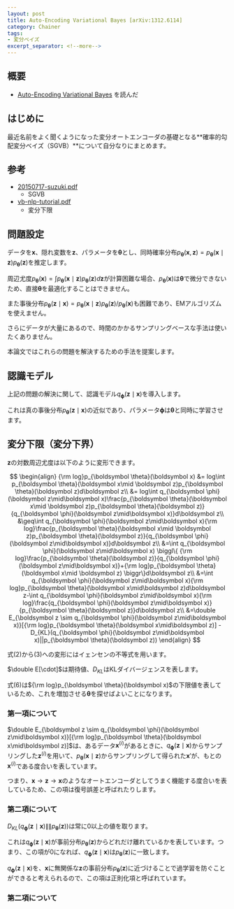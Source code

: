 ```yaml
---
layout: post
title: Auto-Encoding Variational Bayes [arXiv:1312.6114]
category: Chainer
tags:
- 変分ベイズ
excerpt_separator: <!--more-->
---
```


## 概要

- [Auto-Encoding Variational Bayes](http://arxiv.org/abs/1312.6114) を読んだ

<!--more-->

## はじめに

最近名前をよく聞くようになった変分オートエンコーダの基礎となる**確率的勾配変分ベイズ（SGVB）**について自分なりにまとめます。

## 参考

- [20150717-suzuki.pdf](http://deeplearning.jp/wp-content/uploads/2014/04/20150717-suzuki.pdf)
	- SGVB
- [vb-nlp-tutorial.pdf](http://chasen.org/~daiti-m/paper/vb-nlp-tutorial.pdf)
	- 変分下限

## 問題設定

データを$\boldsymbol x$、隠れ変数を$\boldsymbol z$、パラメータを$\boldsymbol \theta$とし、同時確率分布$p_{\boldsymbol \theta}(\boldsymbol x, \boldsymbol z) = p_{\boldsymbol \theta}(\boldsymbol x\mid\boldsymbol z)p_{\boldsymbol \theta}(\boldsymbol z)$を推定します。

周辺尤度$p_{\boldsymbol \theta}(\boldsymbol x) = \int p_{\boldsymbol \theta}(\boldsymbol x\mid\boldsymbol z)p_{\boldsymbol \theta}(\boldsymbol z)d\boldsymbol z$が計算困難な場合、$p_{\boldsymbol \theta}(\boldsymbol x)$は$\boldsymbol \theta$で微分できないため、直接$\boldsymbol \theta$を最適化することはできません。

また事後分布$p_{\boldsymbol \theta}(\boldsymbol z\mid\boldsymbol x) = p_{\boldsymbol \theta}(\boldsymbol x\mid\boldsymbol z)p_{\boldsymbol \theta}(\boldsymbol z)/p_{\boldsymbol \theta}(\boldsymbol x)$も困難であり、EMアルゴリズムを使えません。

さらにデータが大量にあるので、時間のかかるサンプリングベースな手法は使いたくありません。

本論文ではこれらの問題を解決するための手法を提案します。

## 認識モデル

上記の問題の解決に関して、認識モデル$q_{\boldsymbol \phi}(\boldsymbol z\mid\boldsymbol x)$を導入します。

これは真の事後分布$p_{\boldsymbol \theta}(\boldsymbol z\mid\boldsymbol x)$の近似であり、パラメータ$\boldsymbol \phi$は$\boldsymbol \theta$と同時に学習させます。

## 変分下限（変分下界）

$\boldsymbol z$の対数周辺尤度は以下のように変形できます。

$$
	\begin{align}
		{\rm log}p_{\boldsymbol \theta}(\boldsymbol x) &= log\int p_{\boldsymbol \theta}(\boldsymbol x\mid \boldsymbol z)p_{\boldsymbol \theta}(\boldsymbol z)d\boldsymbol z\\
		&= log\int q_{\boldsymbol \phi}(\boldsymbol z\mid\boldsymbol x)\frac{p_{\boldsymbol \theta}(\boldsymbol x\mid \boldsymbol z)p_{\boldsymbol \theta}(\boldsymbol z)}{q_{\boldsymbol \phi}(\boldsymbol z\mid\boldsymbol x)}d\boldsymbol z\\
		&\geq\int q_{\boldsymbol \phi}(\boldsymbol z\mid\boldsymbol x){\rm log}\frac{p_{\boldsymbol \theta}(\boldsymbol x\mid \boldsymbol z)p_{\boldsymbol \theta}(\boldsymbol z)}{q_{\boldsymbol \phi}(\boldsymbol z\mid\boldsymbol x)}d\boldsymbol z\\
		&=\int q_{\boldsymbol \phi}(\boldsymbol z\mid\boldsymbol x)
		\biggl\{
		{\rm log}\frac{p_{\boldsymbol \theta}(\boldsymbol z)}{q_{\boldsymbol \phi}(\boldsymbol z\mid\boldsymbol x)}+{\rm log}p_{\boldsymbol \theta}(\boldsymbol x\mid \boldsymbol z)
		\biggr\}d\boldsymbol z\\
		&=\int q_{\boldsymbol \phi}(\boldsymbol z\mid\boldsymbol x){\rm log}p_{\boldsymbol \theta}(\boldsymbol x\mid\boldsymbol z)d\boldsymbol z-\int q_{\boldsymbol \phi}(\boldsymbol z\mid\boldsymbol x){\rm log}\frac{q_{\boldsymbol \phi}(\boldsymbol z\mid\boldsymbol x)}{p_{\boldsymbol \theta}(\boldsymbol z)}d\boldsymbol z\\
		&=\double E_{\boldsymbol z \sim q_{\boldsymbol \phi}(\boldsymbol z\mid\boldsymbol x)}[{\rm log}p_{\boldsymbol \theta}(\boldsymbol x\mid\boldsymbol z)] - D_{KL}(q_{\boldsymbol \phi}(\boldsymbol z\mid\boldsymbol x)||p_{\boldsymbol \theta}(\boldsymbol z))
	\end{align}
$$

式(2)から(3)への変形にはイェンセンの不等式を用います。

$\double E[\cdot]$は期待値、$D_{KL}$はKLダイバージェンスを表します。

式(6)は${\rm log}p_{\boldsymbol \theta}(\boldsymbol x)$の下限値を表しているため、これを増加させる$\boldsymbol \theta$を探せばよいことになります。

### 第一項について

$\double E_{\boldsymbol z \sim q_{\boldsymbol \phi}(\boldsymbol z\mid\boldsymbol x)}[{\rm log}p_{\boldsymbol \theta}(\boldsymbol x\mid\boldsymbol z)]$は、あるデータ$\boldsymbol x^{(i)}$があるときに、$q_{\boldsymbol \phi}(\boldsymbol z\mid\boldsymbol x)$からサンプリングした$\boldsymbol z^{(i)}$を用いて、$p_{\boldsymbol \theta}(\boldsymbol x\mid\boldsymbol z)$からサンプリングして得られた$\boldsymbol x'$が、もとの$\boldsymbol x^{(i)}$である度合いを表しています。

つまり、$\boldsymbol x \to \boldsymbol z \to \boldsymbol x$のようなオートエンコーダとしてうまく機能する度合いを表しているため、この項は復号誤差と呼ばれたりします。

### 第二項について

$D_{KL}(q_{\boldsymbol \phi}(\boldsymbol z\mid\boldsymbol x)\|\|p_{\boldsymbol \theta}(\boldsymbol z))$は常に0以上の値を取ります。

これは$q_{\boldsymbol \phi}(\boldsymbol z\mid\boldsymbol x)$が事前分布$p_{\boldsymbol \theta}(\boldsymbol z)$からどれだけ離れているかを表しています。つまり、この項が0になれば、$q_{\boldsymbol \phi}(\boldsymbol z\mid\boldsymbol x)$は$p_{\boldsymbol \theta}(\boldsymbol z)$に一致します。

$q_{\boldsymbol \phi}(\boldsymbol z\mid\boldsymbol x)$を、$\boldsymbol x$に無関係な$\boldsymbol z$の事前分布$p_{\boldsymbol \theta}(\boldsymbol z)$に近づけることで過学習を防ぐことができると考えられるので、この項は正則化項と呼ばれています。

### 第二項について


